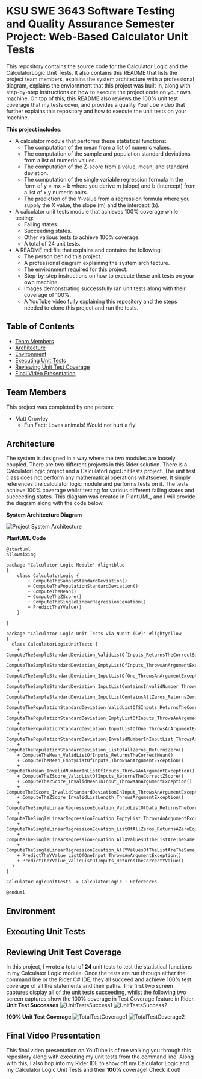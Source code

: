 # KSU SWE 3643 Software Testing and Quality Assurance Semester Project: Web-Based Calculator Unit Tests

This repository contains the source code for the Calculator Logic and the CalculatorLogic Unit Tests. It also contains this README that lists the project team members, explains the system architecture with a professional diagram, explains the enviornment that this project was built in, along with step-by-step instructions on how to execute the project code on your own machine. On top of this, this README also reviews the 100% unit test coverage that my tests cover, and provides a quality YouTube video that further explains this repository and how to execute the unit tests on your machine.

**This project includes:** 

- A calculator module that performs these statistical functions:
	- The computation of the mean from a list of numeric values.
	- The computation of the sample and population standard deviations from a list of numeric values.
	- The computation of the Z-score from a value, mean, and standard deviation.
	- The computation of the single variable regression formula in the form of y = mx + b where you derive m (slope) and b (intercept) from a list of x,y numeric pairs.
	- The prediction of the Y-value from a regression formula where you supply the X value, the slope (m) and the intercept (b).
- A calculator unit tests module that achieves 100% coverage while testing:
	- Failing states.
	- Succeeding states.
	- Other various tests to achieve 100% coverage.
	- A total of 24 unit tests.
- A README.md file that explains and contains the following:
	- The person behind this project.
	- A professional diagram explaining the system architecture.
	- The environment required for this project.
	- Step-by-step instructions on how to execute these unit tests on your own machine.
	- Images demonstrating successfully ran unit tests along with their coverage of 100%.
	- A YouTube video fully explaining this repository and the steps needed to clone this project and run the tests.

## Table of Contents

- [Team Members](#team-members)
- [Architecture](#architecture)
- [Environment](#environment)
- [Executing Unit Tests](#executing-unit-tests)
- [Reviewing Unit Test Coverage](#reviewing-unit-test-coverage)
- [Final Video Presentation](#final-video-presentation)

## Team Members
This project was completed by one person:
- Matt Crowley 
	- Fun Fact: Loves animals! Would not hurt a fly!

## Architecture
The system is designed in a way where the two modules are loosely coupled. There are two different projects in this Rider solution. There is a CalculatorLogic project and a CalculatorLogicUnitTests project. The unit test class does not perform any mathematical operations whatsoever. It simply references the calculator logic module and performs tests on it. The tests achieve 100% coverage whilst testing for various different failing states and succeeding states. This diagram was created in PlantUML, and I will provide the diagram along with the code below.

**System Architecture Diagram**

![Project System Architecture](README.assets/CalculatorUnitTestsProjectArchitecture.PNG)

**PlantUML Code**

```
@startuml
allowmixing

package "Calculator Logic Module" #lightblue
{
    class CalculatorLogic {
        + ComputeTheSampleStandardDeviation()
        + ComputeThePopulationStandardDeviation()
        + ComputeTheMean()
        + ComputeTheZScore()
        + ComputeTheSingleLinearRegressionEquation()
        + PredictTheYValue()
    }

}

package "Calculator Logic Unit Tests via NUnit (C#)" #lightyellow
{
  class CalculatorLogicUnitTests {
    + ComputeTheSampleStandardDeviation_ValidListOfInputs_ReturnsTheCorrectSampleStandardDeviation()
    + ComputeTheSampleStandardDeviation_EmptyListOfInputs_ThrowsAnArgumentException()
    + ComputeTheSampleStandardDeviation_InputListOfOne_ThrowsAnArgumentException()
    + ComputeTheSampleStandardDeviation_InputListContainsInvalidNumber_ThrowsAnArgumentException()
    + ComputeTheSampleStandardDeviation_InputListContainsAllZeros_ReturnsZero()
    + ComputeThePopulationStandardDeviation_ValidListOfSInputs_ReturnsTheCorrectPopulationStandardDeviation()
    + ComputeThePopulationStandardDeviation_EmptyListOfInputs_ThrowsAnArgumentException()
    + ComputeThePopulationStandardDeviation_InputListOfOne_ThrowsAnArgumentException()
    + ComputeThePopulationStandardDeviation_InvalidNumberInInputList_ThrowsAnArgumentException()
    + ComputeThePopulationStandardDeviation_ListOfAllZeros_ReturnsZero()
    + ComputeTheMean_ValidListOfInputs_ReturnsTheCorrectMean()
    + ComputeTheMean_EmptyListOfInputs_ThrowsAnArgumentException()
    + ComputeTheMean_InvalidNumberInListOfInputs_ThrowsAnArgumentException()
    + ComputeTheZScore_ValidListOfInputs_ReturnsTheCorrectZScore()
    + ComputeTheZScore_InvalidMeanInInput_ThrowsAnArgumentException()
    + ComputeTheZScore_InvalidStandardDeviationInInput_ThrowsAnArgumentException()
    + ComputeTheZScore_InvalidListLength_ThrowsArgumentException()
    + ComputeTheSingleLinearRegressionEquation_ValidListOfData_ReturnsTheCorrectEquation()
    + ComputeTheSingleLinearRegressionEquation_EmptyList_ThrowsAnArgumentException()
    + ComputeTheSingleLinearRegressionEquation_ListOfAllZeros_ReturnsAZeroEquation()
    + ComputeTheSingleLinearRegressionEquation_AllXValuesOfTheListAreTheSame_ThrowsAnInvalidOperationException()
    + ComputeTheSingleLinearRegressionEquation_AllYValuesOfTheListAreTheSame_ThrowsAnInvalidOperationException()
    + PredictTheYValue_ListOfOneInput_ThrowsAnArgumentException()
    + PredictTheYValue_ValidListOfInputs_ReturnsTheCorrectYValue()
  }
}

CalculatorLogicUnitTests -> CalculatorLogic : References

@enduml
```

## Environment

## Executing Unit Tests

## Reviewing Unit Test Coverage
In this project, I wrote a total of **24** unit tests to test the statistical functions in my Calculator Logic module. Once the tests are run through either the command line or the Rider C# IDE, they all succeed and achieve 100% test coverage of all the statements and their paths. The first two screen captures display all of the unit tests succeeding, whilst the following two screen captures show the 100% coverage in Test Coverage feature in Rider. <br>
**Unit Test Successes**
![UnitTestsSuccess1](README.assets/UnitTestsSuccess1.PNG)
![UnitTestsSuccess2](README.assets/UnitTestsSuccess2.PNG)

**100% Unit Test Coverage**
![TotalTestCoverage1](README.assets/UnitTestsTotalCoverage1.PNG)
![TotalTestCoverage2](README.assets/UnitTestsTotalCoverage2.PNG)

## Final Video Presentation
This final video presentation on YouTube is of me walking you through this repository along with executing my unit tests from the command line. Along with this, I also hop into my Rider IDE to show off my Calculator Logic and my Calculator Logic Unit Tests and their **100%** coverage! Check it out!
